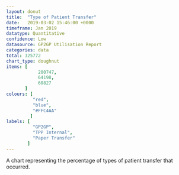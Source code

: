 ```yaml
---
layout: donut
title:  "Type of Patient Transfer"
date:   2019-03-02 15:46:00 +0000
timeframe: Jan 2019
datatype: Quantitative
confidence: Low
datasource: GP2GP Utilisation Report
categories: data
total: 325772
chart_type: doughnut
items: [
            200747,
            64198,
            60827
       ]
colours: [
          "red",
          "blue",
          "#FFC4AA"
         ]
labels: [
          "GP2GP",
          "TPP Internal",
          "Paper Transfer"
        ]
---
```

A chart representing the percentage of types of patient transfer that occurred.

